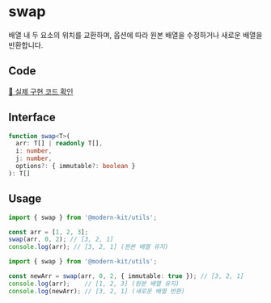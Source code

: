 # swap

배열 내 두 요소의 위치를 교환하며, 옵션에 따라 원본 배열을 수정하거나 새로운 배열을 반환합니다.

## Code
[🔗 실제 구현 코드 확인](https://github.com/modern-agile-team/modern-kit/blob/main/packages/utils/src/array/swap/index.ts)

## Interface
```ts title="typescript"
function swap<T>(
  arr: T[] | readonly T[],
  i: number,
  j: number,
  options?: { immutable?: boolean }
): T[]
```

## Usage
```ts title="typescript"
import { swap } from '@modern-kit/utils';

const arr = [1, 2, 3];
swap(arr, 0, 2); // [3, 2, 1]
console.log(arr); // [3, 2, 1] (원본 배열 유지)
```

```ts title="typescript"
import { swap } from '@modern-kit/utils';

const newArr = swap(arr, 0, 2, { immutable: true }); // [3, 2, 1]
console.log(arr);    // [1, 2, 3] (원본 배열 유지)
console.log(newArr); // [3, 2, 1] (새로운 배열 반환)
```
